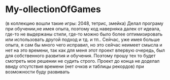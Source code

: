 # My-ollectionOfGames
(в коллекцию вошли такие игры: 2048, тетрис, змейка)
Делал програму при обучении,не имея опыта, поэтому код наверняка далек от идеала, где-то не выдержаны стили, где-то можно было более оптимизировать или использовать другой подход и тд. и тп.. Сейчас, уже имея больше опыта, я сам бы много чего исправил, но это сейчас неимеет смысла и нет на это времени, так как для меня этот проект впервую очередь, был для собственного развития и обучения. Поэтому прошу тех то будет смотреть мое решении не судить строго.
Проект до конца не доделал ввиду отсутствия времени (нет очков и таблицы рекордов) при возможности буду развивать
